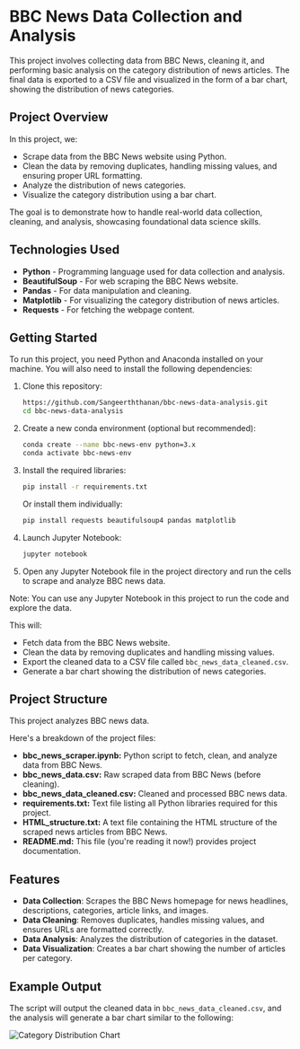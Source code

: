 # BBC News Data Collection and Analysis

This project involves collecting data from BBC News, cleaning it, and performing basic analysis on the category distribution of news articles. The final data is exported to a CSV file and visualized in the form of a bar chart, showing the distribution of news categories.

## Project Overview

In this project, we:
- Scrape data from the BBC News website using Python.
- Clean the data by removing duplicates, handling missing values, and ensuring proper URL formatting.
- Analyze the distribution of news categories.
- Visualize the category distribution using a bar chart.

The goal is to demonstrate how to handle real-world data collection, cleaning, and analysis, showcasing foundational data science skills.

## Technologies Used

- **Python** - Programming language used for data collection and analysis.
- **BeautifulSoup** - For web scraping the BBC News website.
- **Pandas** - For data manipulation and cleaning.
- **Matplotlib** - For visualizing the category distribution of news articles.
- **Requests** - For fetching the webpage content.

## Getting Started

To run this project, you need Python and Anaconda installed on your machine. You will also need to install the following dependencies:

1. Clone this repository:
    ```bash
    https://github.com/Sangeerththanan/bbc-news-data-analysis.git
    cd bbc-news-data-analysis
    ```

2. Create a new conda environment (optional but recommended):
    ```bash
    conda create --name bbc-news-env python=3.x
    conda activate bbc-news-env
    ```

3. Install the required libraries:
    ```bash
    pip install -r requirements.txt
    ```

    Or install them individually:
    ```bash
    pip install requests beautifulsoup4 pandas matplotlib
    ```

4. Launch Jupyter Notebook:
    ```bash
    jupyter notebook
    ```

5. Open any Jupyter Notebook file in the project directory and run the cells to scrape and analyze BBC news data.

Note: You can use any Jupyter Notebook in this project to run the code and explore the data.

This will:
- Fetch data from the BBC News website.
- Clean the data by removing duplicates and handling missing values.
- Export the cleaned data to a CSV file called `bbc_news_data_cleaned.csv`.
- Generate a bar chart showing the distribution of news categories.

## Project Structure

This project analyzes BBC news data. 

Here's a breakdown of the project files:

* **bbc_news_scraper.ipynb:** Python script to fetch, clean, and analyze data from BBC News.
* **bbc_news_data.csv:** Raw scraped data from BBC News (before cleaning).
* **bbc_news_data_cleaned.csv:** Cleaned and processed BBC news data.
* **requirements.txt:** Text file listing all Python libraries required for this project.
* **HTML_structure.txt:** A text file containing the HTML structure of the scraped news articles from BBC News.
* **README.md:** This file (you're reading it now!) provides project documentation.

## Features

- **Data Collection**: Scrapes the BBC News homepage for news headlines, descriptions, categories, article links, and images.
- **Data Cleaning**: Removes duplicates, handles missing values, and ensures URLs are formatted correctly.
- **Data Analysis**: Analyzes the distribution of categories in the dataset.
- **Data Visualization**: Creates a bar chart showing the number of articles per category.

## Example Output

The script will output the cleaned data in `bbc_news_data_cleaned.csv`, and the analysis will generate a bar chart similar to the following:

![Category Distribution Chart](https://github.com/user-attachments/assets/a1a35afb-246b-4e12-b8de-2da6eb629d3b)

